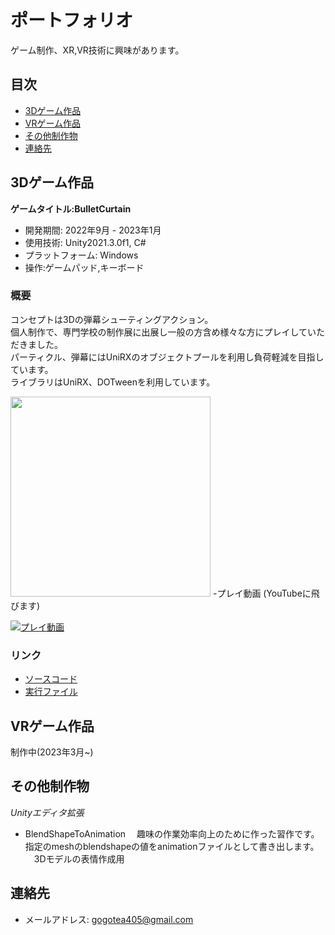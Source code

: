 # ポートフォリオ

ゲーム制作、XR,VR技術に興味があります。

## 目次

- [3Dゲーム作品](#3Dゲーム作品)
- [VRゲーム作品](#VRゲーム作品)
- [その他制作物](#その他制作物)
- [連絡先](#連絡先)

## 3Dゲーム作品

**ゲームタイトル:BulletCurtain**

- 開発期間: 2022年9月 - 2023年1月
- 使用技術: Unity2021.3.0f1, C#
- プラットフォーム: Windows
- 操作:ゲームパッド,キーボード


### 概要

コンセプトは3Dの弾幕シューティングアクション。  
個人制作で、専門学校の制作展に出展し一般の方含め様々な方にプレイしていただきました。  
パーティクル、弾幕にはUniRXのオブジェクトプールを利用し負荷軽減を目指しています。  
ライブラリはUniRX、DOTweenを利用しています。

<img src="https://user-images.githubusercontent.com/77870800/235052920-85d52312-76b0-4d45-b36a-f9fceb3acb26.png" width="320px">
-プレイ動画 (YouTubeに飛びます)

[![プレイ動画](https://user-images.githubusercontent.com/77870800/236733475-965175bb-c096-4fcf-9ac5-877628d6f66d.png)](https://youtu.be/_52kX6OfE8A)


### リンク

- [ソースコード](https://github.com/Tsujishogo/Portfolio/tree/main/BulletCurtain/%E3%82%BD%E3%83%BC%E3%82%B9%E3%82%B3%E3%83%BC%E3%83%89)
- [実行ファイル](https://github.com/Tsujishogo/Portfolio/tree/main/BulletCurtain/%E5%AE%9F%E8%A1%8C%E3%83%87%E3%83%BC%E3%82%BF)

## VRゲーム作品

制作中(2023年3月~)

## その他制作物

*Unityエディタ拡張*
- BlendShapeToAnimation 
　趣味の作業効率向上のために作った習作です。 
  指定のmeshのblendshapeの値をanimationファイルとして書き出します。 
　3Dモデルの表情作成用

## 連絡先


- メールアドレス: gogotea405@gmail.com
